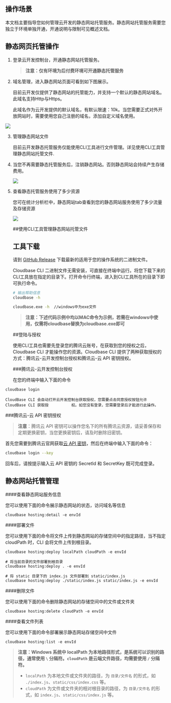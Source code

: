 ## 操作场景
本文档主要指导您如何管理云开发的静态网站托管服务。静态网站托管服务需要您独立于环境单独开通，开通说明与限制可见概述文档。

## 静态网页托管操作
1. 登录云开发控制台，开通静态网站托管服务。

   > **注意：仅有环境为后付费环境可开通静态托管服务**

2. 域名管理，进入静态网站页面可看到如下图展示。

   目前云开发仅提供了静态网站的托管能力，并支持一个默认的静态网站域名。此域名支持Http与Https。

   此域名作为云开发提供的默认域名，有默认限速：10k。当您需要正式对外开放网站时，需要使用您自己注册的域名，添加自定义域名使用。


![](https://main.qcloudimg.com/raw/ea6bdd543d477dd587f030c47d48d789.png)

3. 管理静态网站文件

   目前云开发静态托管服务仅能使用CLI工具进行文件管理。详见使用CLI工具管理静态网站托管文件.

4. 当您不再需要静态托管服务后，注销静态网站。否则静态网站会持续产生存储费用。

   ![](https://main.qcloudimg.com/raw/e57c7f24cb1734ff1d6662efbefcadc2.png)

5. 查看静态托管服务使用了多少资源

   您可在统计分析栏中，静态网站tab查看到您的静态网站服务使用了多少流量及存储资源

   ![](https://main.qcloudimg.com/raw/a7f3226bbbb577e9f5be564dac2bc7a1.png)



   ##使用CLI工具管理静态网站托管文件

   ## 工具下载

   请到 [GitHub Release](https://github.com/TencentCloudBase/cloudbase-cli/releases) 下载最新的适用于您的操作系统的二进制文件。

   Cloudbase CLI 二进制文件无需安装，可直接在终端中运行。将您下载下来的CLI工具放在指定的目录下。打开命令行终端，进入到CLI工具所在的目录下即可执行命令。

   ```sh
   # 输出帮助信息
   cloudbase -h
   
   cloudbase.exe -h  //windows中为exe文件
   ```

   > **注意：下述代码示例中均以MAC命令为示例，若需在windows中使用，仅需将cloudbase替换为cloudbase.exe即可**

   ##登陆与授权

   使用CLI工具也需要先登录您的腾讯云账号，在获取到您的授权之后，Cloudbase CLI 才能操作您的资源。Cloudbase CLI 提供了两种获取授权的方式：腾讯云-云开发控制台授权和腾讯云-云 API 密钥授权。

   ###腾讯云-云开发控制台授权

   在您的终端中输入下面的命令	

```sh
cloudbase login
```

	CloudBase CLI 会自动打开云开发控制台获取授权，您需要点击同意授权按钮允许 CloudBase CLI 获取授		   权。如您没有登录，您需要登录后才能进行此操作。

###腾讯云-云 API 密钥授权

> **注意**：腾讯云 API 密钥可以操作您名下的所有腾讯云资源，请妥善保存和定期更换密钥，当您更换密钥后，请及时删除旧密钥。

首先您需要到腾讯云官网获取[云 API 密钥](https://console.cloud.tencent.com/cam/capi)，然后在终端中输入下面的命令：

```sh
cloudbase login --key
```

回车后，请按提示输入云 API 密钥的 SecretId 和 SecretKey 既可完成登录。

## 静态网站托管管理

####查看静态网站服务信息

您可以使用下面的命令展示静态网站的状态，访问域名等信息

```
cloudbase hosting:detail -e envId
```

####部署文件

您可以使用下面的命令将文件上传到静态网站的存储空间中的指定路径，当不指定 cloudPath 时，CLI 会将文件上传到根目录。

```
cloudbase hosting:deploy localPath cloudPath -e envId
```

```
# 将当前目录的文件部署到根目录
cloudbase hosting:deploy . -e envId

# 将 static 目录下的 index.js 文件部署到 static/index.js
cloudbase hosting:deploy ./static/index.js static/index.js -e envId
```

####删除文件

您可以使用下面的命令删除静态网站的存储空间中的文件或文件夹

```
cloudbase hosting:delete cloudPath -e envId
```

####查看文件列表

您可以使用下面的命令部署展示静态网站存储空间中文件

```
cloudbase hosting:list -e envId
```



> **注意：Windows 系统中 localPath 为本地路径形式，是系统可以识别的路径，通常使用 `\` 分隔符。`cloudPath` 是云端文件路径，均需要使用 `/` 分隔符。**
>
> - `localPath` 为本地文件或文件夹的路径，为 `目录/文件名` 的形式，如 `./index.js`、`static/css/index.css` 等。
> - `cloudPath` 为文件或文件夹的相对根目录的路径，为 `目录/文件名` 的形式，如 `index.js`、`static/css/index.js` 等。


